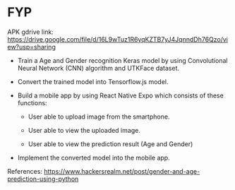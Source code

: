 # FYP

APK gdrive link: https://drive.google.com/file/d/16L9wTuz1R6yqKZTB7yJ4JqnndDh76Qzo/view?usp=sharing

- Train a Age and Gender recognition Keras model by using Convolutional Neural Network (CNN) algorithm  and UTKFace dataset.
  
- Convert the trained model into Tensorflow.js model.

- Build a mobile app by using React Native Expo which consists of these functions:

    - User able to upload image from the smartphone.

    - User able to view the uploaded image.

    - User able to view the prediction result (Age and Gender)

- Implement the converted model into the mobile app.


References:
https://www.hackersrealm.net/post/gender-and-age-prediction-using-python
